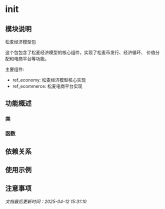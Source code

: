 # __init__

## 模块说明
松麦经济模型包

这个包包含了松麦经济模型的核心组件，实现了松麦币发行、经济循环、
价值分配和电商平台等功能。

主要组件:
- ref_economy: 松麦经济模型核心实现
- ref_ecommerce: 松麦电商平台实现

## 功能概述

### 类


### 函数


## 依赖关系

## 使用示例

## 注意事项

*文档最后更新时间：2025-04-12 15:31:10*